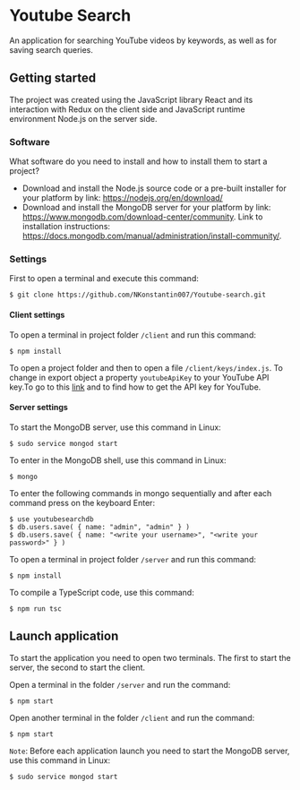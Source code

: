Youtube Search
==============

An application for searching YouTube videos by keywords, as well as for saving search queries.      

Getting started
---------------

The project was created using the JavaScript library React and its interaction with Redux on the client side and JavaScript runtime environment Node.js on the server side.

### Software

What software do you need to install and how to install them to start a project?

* Download and install the Node.js source code or a pre-built installer for your platform by link: https://nodejs.org/en/download/
* Download and install the MongoDB server for your platform by link: https://www.mongodb.com/download-center/community. Link to installation instructions: https://docs.mongodb.com/manual/administration/install-community/. 

### Settings
First to open a terminal and execute this command: 

    $ git clone https://github.com/NKonstantin007/Youtube-search.git

#### Client settings

To open a terminal in project folder `/client` and run this command:

    $ npm install

To open a project folder and then to open a file `/client/keys/index.js`. To change in export object a property `youtubeApiKey` to your YouTube API key.To go to this [link](https://www.slickremix.com/docs/get-api-key-for-youtube/) and to find how to get the API key for YouTube.

#### Server settings

To start the MongoDB server, use this command in Linux:

    $ sudo service mongod start

To enter in the MongoDB shell, use this command in Linux:

    $ mongo

To enter the following commands in mongo sequentially and after each command press on the keyboard Enter:

    $ use youtubesearchdb
    $ db.users.save( { name: "admin", "admin" } )
    $ db.users.save( { name: "<write your username>", "<write your password>" } )

To open a terminal in project folder `/server` and run this command:

    $ npm install
To compile a TypeScript code, use this command: 

    $ npm run tsc

Launch application
------------------

To start the application you need to open two terminals. The first to start the server, the second to start the client.

Open a terminal in the folder `/server` and run the command:

    $ npm start

Open another terminal in the folder `/client` and run the command:

    $ npm start

`Note`:  Before each application launch you need
to start the MongoDB server, use this command in Linux:  
    
    $ sudo service mongod start


